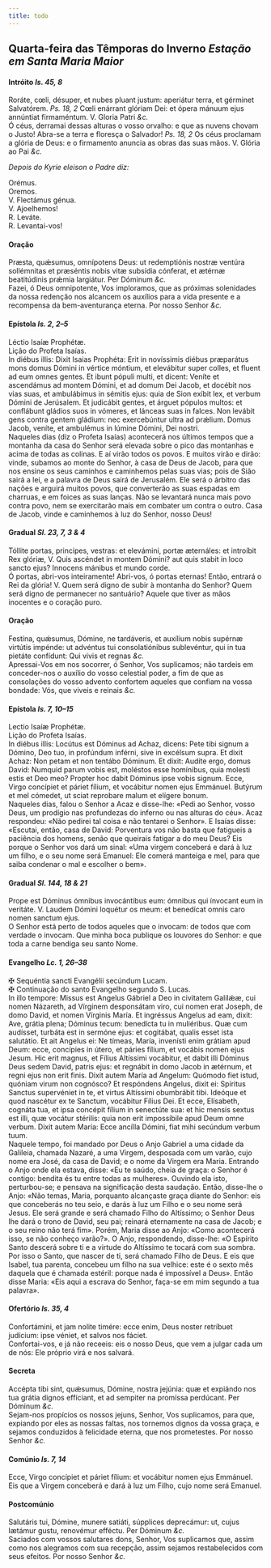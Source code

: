 ```yaml
---
title: todo
---
```

<h2 class="text-center">Quarta-feira das Têmporas do Inverno <em>Estação em Santa Maria Maior</em></h2>

<h4 class="text-center">Intróito <em>Is. 45, 8</em></h4>
<div class="container-fluid">
<div class="row">
<div class="dropcap text-justify">
Roráte, cœli, désuper, et nubes pluant justum: aperiátur terra, et gérminet Salvatórem. <em>Ps. 18, 2</em> Cœli enárrant glóriam Dei: et ópera mánuum ejus annúntiat firmaméntum.
V. Gloria Patri <em>&c.</em>
</div>
<div class="dropcap text-justify">
Ó céus, derramai dessas alturas o vosso orvalho: e que as nuvens chovam o Justo! Abra-se a terra e floresça o Salvador! <em>Ps. 18, 2</em> Os céus proclamam a glória de Deus: e o firmamento anuncia as obras das suas mãos.
V. Glória ao Pai <em>&c.</em>
</div>
</div>
</div>

<em>Depois do Kyrie eleison o Padre diz:</em>

<div class="container-fluid">
<div class="row">
<div class="text-danger text-center"> Orémus.</div>
<div class="text-danger text-center"> Oremos.</div>
<div class="text-justify">
V. Flectámus génua.
</div>
<div class="text-justify">
V. Ajoelhemos!
</div>
<div class="text-justify">
<span class="text-danger">R.</span> Leváte.
</div>
<div class="text-justify">
<span class="text-danger">R.</span> Levantai-vos!
</div>
</div>
</div>

<h4 class="text-center">Oração</h4>
<div class="container-fluid">
<div class="row">
<div class="dropcap text-justify">
Præsta, quǽsumus, omnípotens Deus: ut redemptiónis nostræ ventúra sollémnitas et præséntis nobis vitæ subsídia cónferat, et ætérnæ beatitúdinis prǽmia largiátur. Per Dóminum <em>&c.</em>
</div>
<div class="dropcap text-justify">
Fazei, ó Deus omnipotente, Vos imploramos, que as próximas solenidades da nossa redenção nos alcancem os auxílios para a vida presente e a recompensa da bem-aventurança eterna. Por nosso Senhor <em>&c.</em>
</div>
</div>
</div>

<h4 class="text-center">Epístola <em>Is. 2, 2–5</em></h4>
<div class="container-fluid">
<div class="row">
<div class="text-justify">
Léctio Isaíæ Prophétæ.
</div>
<div class="text-justify">
Lição do Profeta Isaías.
</div>
<div class="dropcap text-justify">
In diébus illis: Dixit Isaias Prophéta: Erit in novíssimis diébus præparátus mons domus Dómini in vértice móntium, et elevábitur super colles, et fluent ad eum omnes gentes. Et ibunt pópuli multi, et dicent: Veníte et ascendámus ad montem Dómini, et ad domum Dei Jacob, et docébit nos vias suas, et ambulábimus in sémitis ejus: quia de Sion exíbit lex, et verbum Dómini de Jerúsalem. Et judicábit gentes, et árguet pópulos multos: et conflábunt gládios suos in vómeres, et lánceas suas in falces. Non levábit gens contra gentem gládium: nec exercebúntur ultra ad prǽlium. Domus Jacob, veníte, et ambulémus in lúmine Dómini, Dei nostri.
</div>
<div class="dropcap text-justify">
Naqueles dias (diz o Profeta Isaías) acontecerá nos últimos tempos que a montanha da casa do Senhor será elevada sobre o pico das montanhas e acima de todas as colinas. E aí virão todos os povos. E muitos virão e dirão: vinde, subamos ao monte do Senhor, à casa de Deus de Jacob, para que nos ensine os seus caminhos e caminhemos pelas suas vias; pois de Sião sairá a lei, e a palavra de Deus sairá de Jerusalém. Ele será o árbitro das nações e arguirá muitos povos, que converterão as suas espadas em charruas, e em foices as suas lanças. Não se levantará nunca mais povo contra povo, nem se exercitarão mais em combater um contra o outro. Casa de Jacob, vinde e caminhemos à luz do Senhor, nosso Deus!
</div>
</div>
</div>

<h4 class="text-center">Gradual <em>Sl. 23, 7, 3 & 4</em></h4>
<div class="container-fluid">
<div class="row">
<div class="dropcap text-justify">
Tóllite portas, principes, vestras: et elevámini, portæ æternáles: et introíbit Rex glóriæ, V. Quis ascéndet in montem Dómini? aut quis stabit in loco sancto ejus? Innocens mánibus et mundo corde.
</div>
<div class="dropcap text-justify">
Ó portas, abri-vos inteiramente! Abri-vos, ó portas eternas! Então, entrará o Rei da glória!
V. Quem será digno de subir à montanha do Senhor? Quem será digno de permanecer no santuário? Aquele que tiver as mãos inocentes e o coração puro.
</div>
</div>
</div>

<h4 class="text-center">Oração</h4>
<div class="container-fluid">
<div class="row">
<div class="dropcap text-justify">
Festína, quǽsumus, Dómine, ne tardáveris, et auxílium nobis supérnæ virtútis impénde: ut advéntus tui consolatiónibus sublevéntur, qui in tua pietáte confídunt: Qui vivis et regnas <em>&c.</em>
</div>
<div class="dropcap text-justify">
Apressai-Vos em nos socorrer, ó Senhor, Vos suplicamos; não tardeis em conceder-nos o auxílio do vosso celestial poder, a fim de que as consolações do vosso advento confortem aqueles que confiam na vossa bondade: Vós, que viveis e reinais <em>&c.</em>
</div>
</div>
</div>

<h4 class="text-center">Epístola <em>Is. 7, 10–15</em></h4>
<div class="container-fluid">
<div class="row">
<div class="text-justify">
Lectio Isaíæ Prophétæ.
</div>
<div class="text-justify">
Lição do Profeta Isaías.
</div>
<div class="dropcap text-justify">
In diébus illis: Locútus est Dóminus ad Achaz, dicens: Pete tibi signum a Dómino, Deo tuo, in profúndum inférni, sive in excélsum supra. Et dixit Achaz: Non petam et non tentábo Dóminum. Et dixit: Audíte ergo, domus David: Numquid parum vobis est, moléstos esse homínibus, quia molesti estis et Deo meo? Propter hoc dabit Dóminus ipse vobis signum. Ecce, Virgo concípiet et páriet fílium, et vocábitur nomen ejus Emmánuel. Butýrum et mel cómedet, ut sciat reprobare malum et elígere bonum.
</div>
<div class="dropcap text-justify">
Naqueles dias, falou o Senhor a Acaz e disse-lhe: «Pedi ao Senhor, vosso Deus, um prodígio nas profundezas do inferno ou nas alturas do céu». Acaz respondeu: «Não pedirei tal coisa e não tentarei o Senhor». E Isaías disse: «Escutai, então, casa de David: Porventura vos não basta que fatigueis a paciência dos homens, senão que queirais fatigar a do meu Deus? Eis porque o Senhor vos dará um sinal: «Uma virgem conceberá e dará à luz um filho, e o seu nome será Emanuel: Ele comerá manteiga e mel, para que saiba condenar o mal e escolher o bem».
</div>
</div>
</div>

<h4 class="text-center">Gradual <em>Sl. 144, 18 & 21</em></h4>
<div class="container-fluid">
<div class="row">
<div class="dropcap text-justify">
Prope est Dóminus ómnibus invocántibus eum: ómnibus qui ínvocant eum in veritáte. V. Laudem Dómini loquétur os meum: et benedícat omnis caro nomen sanctum ejus.
</div>
<div class="dropcap text-justify">
O Senhor está perto de todos aqueles que o invocam: de todos que com verdade o invocam. Que minha boca publique os louvores do Senhor: e que toda a carne bendiga seu santo Nome.
</div>
</div>
</div>

<h4 class="text-center">Evangelho <em>Lc. 1, 26–38</em></h4>
<div class="container-fluid">
<div class="row">
<div class="text-justify">
<span class="text-danger">&#10016;</span> Sequéntia sancti Evangélii secúndum Lucam.
</div>
<div class="text-justify">
<span class="text-danger">&#10016;</span> Continuação do santo Evangelho segundo S. Lucas.
</div>
<div class="dropcap text-justify">
In illo tempore: Missus est Angelus Gábriel a Deo in civitatem Galilǽæ, cui nomen Názareth, ad Vírginem desponsátam viro, cui nomen erat Joseph, de domo David, et nomen Vírginis María. Et ingréssus Angelus ad eam, dixit: Ave, grátia plena; Dóminus tecum: benedícta tu in muliéribus. Quæ cum audísset, turbáta est in sermóne ejus: et cogitábat, qualis esset ista salutátio. Et ait Angelus ei: Ne tímeas, María, invenísti enim grátiam apud Deum: ecce, concípies in útero, et páries fílium, et vocábis nomen ejus Jesum. Hic erit magnus, et Fílius Altíssimi vocábitur, et dabit illi Dóminus Deus sedem David, patris ejus: et regnábit in domo Jacob in ætérnum, et regni ejus non erit finis. Dixit autem María ad Angelum: Quómodo fiet istud, quóniam virum non cognósco? Et respóndens Angelus, dixit ei: Spíritus Sanctus supervéniet in te, et virtus Altíssimi obumbrábit tibi. Ideóque et quod nascétur ex te Sanctum, vocábitur Fílius Dei. Et ecce, Elísabeth, cognáta tua, et ipsa concépit fílium in senectúte sua: et hic mensis sextus est illi, quæ vocátur stérilis: quia non erit impossíbile apud Deum omne verbum. Dixit autem María: Ecce ancílla Dómini, fiat mihi secúndum verbum tuum.
</div>
<div class="dropcap text-justify">
Naquele tempo, foi mandado por Deus o Anjo Gabriel a uma cidade da Galileia, chamada Nazaré, a uma Virgem, desposada com um varão, cujo nome era José, da casa de David; e o nome da Virgem era Maria. Entrando o Anjo onde ela estava, disse: «Eu te saúdo, cheia de graça: o Senhor é contigo: bendita és tu entre todas as mulheres». Ouvindo ela isto, perturbou-se; e pensava na significação desta saudação. Então, disse-lhe o Anjo: «Não temas, Maria, porquanto alcançaste graça diante do Senhor: eis que conceberás no teu seio, e darás à luz um Filho e o seu nome será Jesus. Ele será grande e será chamado Filho do Altíssimo; o Senhor Deus lhe dará o trono de David, seu pai; reinará eternamente na casa de Jacob; e o seu reino não terá fim». Porém, Maria disse ao Anjo: «Como acontecerá isso, se não conheço varão?». O Anjo, respondendo, disse-lhe: «O Espírito Santo descerá sobre ti e a virtude do Altíssimo te tocará com sua sombra. Por isso o Santo, que nascer de ti, será chamado Filho de Deus. E eis que Isabel, tua parenta, concebeu um filho na sua velhice: este é o sexto mês daquela que é chamada estéril: porque nada é impossível a Deus». Então disse Maria: «Eis aqui a escrava do Senhor, faça-se em mim segundo a tua palavra».
</div>
</div>
</div>

<h4 class="text-center">Ofertório <em>Is. 35, 4</em></h4>
<div class="container-fluid">
<div class="row">
<div class="dropcap text-justify">
Confortámini, et jam nolite timére: ecce enim, Deus noster retríbuet judícium: ipse véniet, et salvos nos fáciet.
</div>
<div class="dropcap text-justify">
Confortai-vos, e já não receeis: eis o nosso Deus, que vem a julgar cada um de nós: Ele próprio virá e nos salvará.
</div>
</div>
</div>

<h4 class="text-center">Secreta</h4>
<div class="container-fluid">
<div class="row">
<div class="dropcap text-justify">
Accépta tibi sint, quǽsumus, Dómine, nostra jejúnia: quæ et expiándo nos tua grátia dignos effíciant, et ad sempiter na promíssa perdúcant. Per Dóminum <em>&c.</em>
</div>
<div class="dropcap text-justify">
Sejam-nos propícios os nossos jejuns, Senhor, Vos suplicamos, para que, expiando por eles as nossas faltas, nos tornemos dignos da vossa graça, e sejamos conduzidos à felicidade eterna, que nos prometestes. Por nosso Senhor <em>&c.</em>
</div>
</div>
</div>

<h4 class="text-center">Comúnio <em>Is. 7, 14</em></h4>
<div class="container-fluid">
<div class="row">
<div class="dropcap text-justify">
Ecce, Virgo concípiet et páriet fílium: et vocábitur nomen ejus Emmánuel.
</div>
<div class="dropcap text-justify">
Eis que a Virgem conceberá e dará à luz um Filho, cujo nome será Emanuel.
</div>
</div>
</div>

<h4 class="text-center">Postcomúnio</h4>
<div class="container-fluid">
<div class="row">
<div class="dropcap text-justify">
Salutáris tui, Dómine, munere satiáti, súpplices deprecámur: ut, cujus lætámur gustu, renovémur efféctu. Per Dóminum <em>&c.</em>
</div>
<div class="dropcap text-justify">
Saciados com vossos salutares dons, Senhor, Vos suplicamos que, assim como nos alegramos com sua recepção, assim sejamos restabelecidos com seus efeitos. Por nosso Senhor <em>&c.</em>
</div>
</div>
</div>
